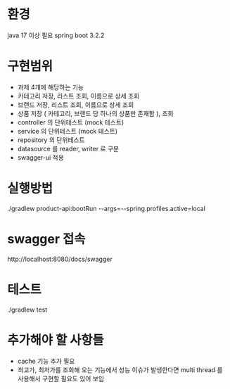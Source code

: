 # 환경

java 17 이상 필요
spring boot 3.2.2

# 구현범위

* 과제 4개에 해당하는 기능
* 카테고리 저장, 리스트 조회, 이름으로 상세 조회
* 브랜드 저장, 리스트 조회, 이름으로 상세 조회
* 상품 저장 ( 카테고리, 브랜드 당 하나의 상품만 존재함 ), 조회
* controller 의 단위테스트 (mock 테스트)
* service 의 단위테스트 (mock 테스트)
* repository 의 단위테스트
* datasource 를 reader, writer 로 구분
* swagger-ui 적용

# 실행방법

./gradlew product-api:bootRun --args=--spring.profiles.active=local

# swagger 접속

http://localhost:8080/docs/swagger

# 테스트

./gradlew test

# 추가해야 할 사항들

* cache 기능 추가 필요
* 최고가, 최저가를 조회해 오는 기능에서 성능 이슈가 발생한다면 multi thread 를 사용해서 구현할 필요도 있어 보임